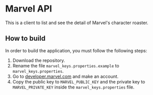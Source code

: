 # Marvel API

This is a client to list and see the detail of Marvel's character roaster.

## How to build

In order to build the application, you must follow the following steps:

1.  Download the repository.
2.  Rename the file `marvel_keys.properties.example` to
    `marvel_keys.properties`.
3.  Go to [developer.marvel.com](https://developer.marvel.com/) and make an
    account.
4.  Copy the public key to `MARVEL_PUBLIC_KEY` and the private key to
    `MARVEL_PRIVATE_KEY` inside the `marvel_keys.properties` file.
